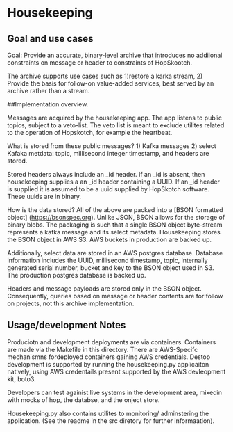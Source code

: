 # Housekeeping

## Goal and use cases

Goal: Provide an accurate, binary-level archive that introduces no
addiional constraints on message or header to constraints of HopSkootch.

The archive supports use cases such as  1)restore a karka stream,
2) Provide the basis for follow-on value-added services, best served
by an archive rather than a  stream.

##Implementation overview.

Messages are acquired by the housekeeping app. The app listens to
public topics, subject to a veto-list.  The veto list is meant to
exclude utilites related to the operation of Hopskotch, for example
the heartbeat.

What is stored from these public messages?  1) Kafka messages 2)
select Kafaka metdata: topic, millisecond integer timestamp, and
headers are stored.

Stored headers always include an _id header.  If an _id is absent,
then housekeeping supplies a an _id header containing a UUID. If an
_id header is supplied it is assumed to be a uuid supplied by
HopSkotch software. These uuids are in binary.

How is the data stored?  All of the above are packed into a [BSON
formatted object] (https://bsonspec.org).  Unlike JSON, BSON allows for
the storage of binary blobs.  The packaging is such that a single BSON
object byte-stream represents a kafka message and its select
metadata. Housekeeping stores the BSON object in AWS S3. AWS
buckets in production are backed up.

Additionally, select data are stored in an AWS postgres database.
Database information includes the UUID, millisecond timestamp, topic,
internally generated serial number, bucket and key to the BSON object
used in S3. The production postgres database is backed up.

Headers and message payloads are stored only in the BSON object.
Consequently, queries based on message or header contents
are for follow on projects, not this archive implementation.

## Usage/development  Notes

Produciotn and development deployments are via containers.  Containers
are made via the Makefile in this directory.  There are AWS-Specifc
mechanismns fordeployed containers gaining AWS credentials. Destop
development is supported by running the housekeeping.py applicaiton
natively, using AWS credentails present supported by the AWS
devleopment kit, boto3.

Developers can test againist live systems in the
development area, mixedin with mocks of hop, the
databse, and the onject store.

Housekeeping.py also contains utilites to monitoring/ adminstering the
application. (See the readme in the src diretory for further
informaation).



